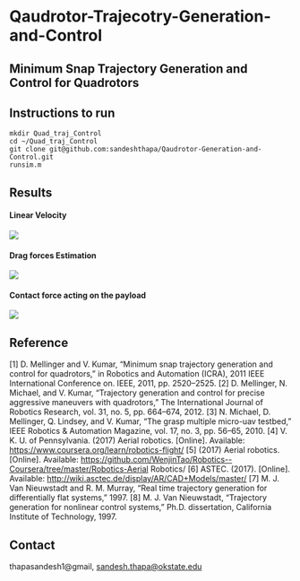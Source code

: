 # Qaudrotor-Trajecotry-Generation-and-Control


## Minimum Snap Trajectory Generation and Control for Quadrotors 


## Instructions to run 

```
mkdir Quad_traj_Control
cd ~/Quad_traj_Control
git clone git@github.com:sandeshthapa/Qaudrotor-Generation-and-Control.git
runsim.m
```

## Results 
#### Linear Velocity 
![](https://github.com/sandeshthapa/LCSS_2019_Concurrent_Learning/blob/main/Plots_LCSS/VelLoadBCaseA.png)

#### Drag forces Estimation 
![](https://github.com/sandeshthapa/LCSS_2019_Concurrent_Learning/blob/main/Plots_LCSS/ThetacTildeBCaseA.png)

#### Contact force acting on the payload 
![](https://github.com/sandeshthapa/LCSS_2019_Concurrent_Learning/blob/main/Plots_LCSS/f1dTildeBCaseA.png)


## Reference 
[1] D. Mellinger and V. Kumar, “Minimum snap trajectory generation and control for quadrotors,” in Robotics and Automation (ICRA), 2011 IEEE International
Conference on. IEEE, 2011, pp. 2520–2525.
[2] D. Mellinger, N. Michael, and V. Kumar, “Trajectory generation and control for precise aggressive maneuvers with quadrotors,” The International Journal
of Robotics Research, vol. 31, no. 5, pp. 664–674, 2012.
[3] N. Michael, D. Mellinger, Q. Lindsey, and V. Kumar, “The grasp multiple micro-uav testbed,” IEEE Robotics & Automation Magazine, vol. 17, no. 3,
pp. 56–65, 2010.
[4] V. K. U. of Pennsylvania. (2017) Aerial robotics. [Online]. Available: https://www.coursera.org/learn/robotics-flight/
[5] (2017) Aerial robotics. [Online]. Available: https://github.com/WenjinTao/Robotics--Coursera/tree/master/Robotics-Aerial Robotics/
[6] ASTEC. (2017). [Online]. Available: http://wiki.asctec.de/display/AR/CAD+Models/master/
[7] M. J. Van Nieuwstadt and R. M. Murray, “Real time trajectory generation for differentially flat systems,” 1997.
[8] M. J. Van Nieuwstadt, “Trajectory generation for nonlinear control systems,” Ph.D. dissertation, California Institute of Technology, 1997.

## Contact 
thapasandesh1@gmail, sandesh.thapa@okstate.edu